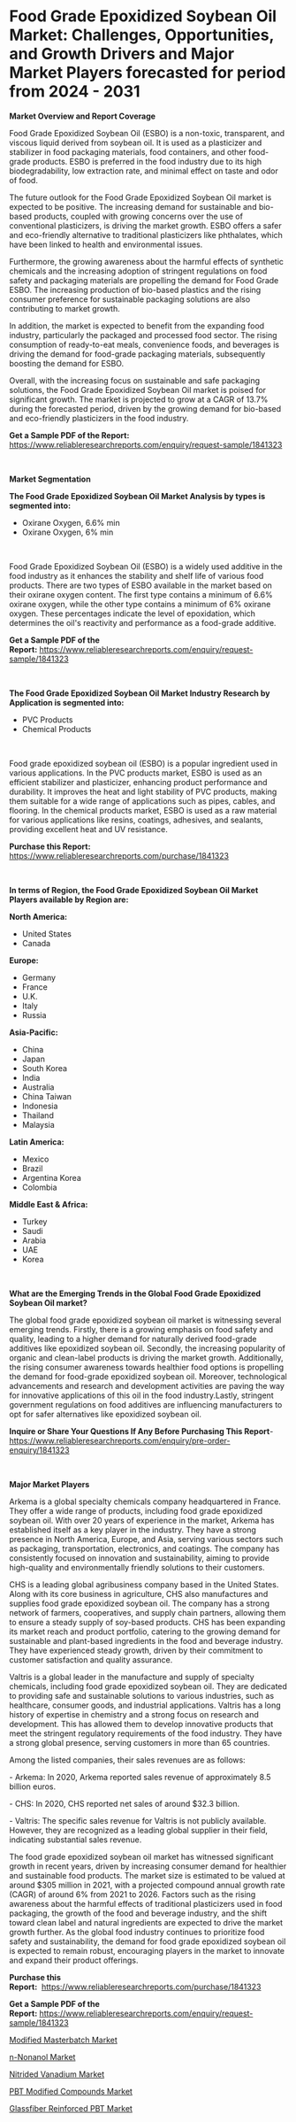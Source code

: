 <p><h1>Food Grade Epoxidized Soybean Oil Market: Challenges, Opportunities, and Growth Drivers and Major Market Players forecasted for period from 2024 - 2031</h1></p><p><strong>Market Overview and Report Coverage</strong></p>
<p><p>Food Grade Epoxidized Soybean Oil (ESBO) is a non-toxic, transparent, and viscous liquid derived from soybean oil. It is used as a plasticizer and stabilizer in food packaging materials, food containers, and other food-grade products. ESBO is preferred in the food industry due to its high biodegradability, low extraction rate, and minimal effect on taste and odor of food.</p><p>The future outlook for the Food Grade Epoxidized Soybean Oil market is expected to be positive. The increasing demand for sustainable and bio-based products, coupled with growing concerns over the use of conventional plasticizers, is driving the market growth. ESBO offers a safer and eco-friendly alternative to traditional plasticizers like phthalates, which have been linked to health and environmental issues.</p><p>Furthermore, the growing awareness about the harmful effects of synthetic chemicals and the increasing adoption of stringent regulations on food safety and packaging materials are propelling the demand for Food Grade ESBO. The increasing production of bio-based plastics and the rising consumer preference for sustainable packaging solutions are also contributing to market growth.</p><p>In addition, the market is expected to benefit from the expanding food industry, particularly the packaged and processed food sector. The rising consumption of ready-to-eat meals, convenience foods, and beverages is driving the demand for food-grade packaging materials, subsequently boosting the demand for ESBO.</p><p>Overall, with the increasing focus on sustainable and safe packaging solutions, the Food Grade Epoxidized Soybean Oil market is poised for significant growth. The market is projected to grow at a CAGR of 13.7% during the forecasted period, driven by the growing demand for bio-based and eco-friendly plasticizers in the food industry.</p></p>
<p><strong>Get a Sample PDF of the Report:</strong> <a href="https://www.reliableresearchreports.com/enquiry/request-sample/1841323">https://www.reliableresearchreports.com/enquiry/request-sample/1841323</a></p>
<p>&nbsp;</p>
<p><strong>Market Segmentation</strong></p>
<p><strong>The Food Grade Epoxidized Soybean Oil Market Analysis by types is segmented into:</strong></p>
<p><ul><li>Oxirane Oxygen, 6.6% min</li><li>Oxirane Oxygen, 6% min</li></ul></p>
<p>&nbsp;</p>
<p><p>Food Grade Epoxidized Soybean Oil (ESBO) is a widely used additive in the food industry as it enhances the stability and shelf life of various food products. There are two types of ESBO available in the market based on their oxirane oxygen content. The first type contains a minimum of 6.6% oxirane oxygen, while the other type contains a minimum of 6% oxirane oxygen. These percentages indicate the level of epoxidation, which determines the oil's reactivity and performance as a food-grade additive.</p></p>
<p><strong>Get a Sample PDF of the Report:</strong>&nbsp;<a href="https://www.reliableresearchreports.com/enquiry/request-sample/1841323">https://www.reliableresearchreports.com/enquiry/request-sample/1841323</a></p>
<p>&nbsp;</p>
<p><strong>The Food Grade Epoxidized Soybean Oil Market Industry Research by Application is segmented into:</strong></p>
<p><ul><li>PVC Products</li><li>Chemical Products</li></ul></p>
<p>&nbsp;</p>
<p><p>Food grade epoxidized soybean oil (ESBO) is a popular ingredient used in various applications. In the PVC products market, ESBO is used as an efficient stabilizer and plasticizer, enhancing product performance and durability. It improves the heat and light stability of PVC products, making them suitable for a wide range of applications such as pipes, cables, and flooring. In the chemical products market, ESBO is used as a raw material for various applications like resins, coatings, adhesives, and sealants, providing excellent heat and UV resistance.</p></p>
<p><strong>Purchase this Report:</strong>&nbsp; <a href="https://www.reliableresearchreports.com/purchase/1841323">https://www.reliableresearchreports.com/purchase/1841323</a></p>
<p>&nbsp;</p>
<p><strong>In terms of Region, the Food Grade Epoxidized Soybean Oil Market Players available by Region are:</strong></p>
<p>
    <p> <strong> North America: </strong>
        <ul>
            <li>United States</li>
            <li>Canada</li>
        </ul>
        </p> 
    <p> <strong> Europe: </strong>
        <ul>
            <li>Germany</li>
            <li>France</li>
            <li>U.K.</li>
            <li>Italy</li>
            <li>Russia</li>
        </ul>
        </p> 
    <p> <strong> Asia-Pacific: </strong>
        <ul>
            <li>China</li>
            <li>Japan</li>
            <li>South Korea</li>
            <li>India</li>
            <li>Australia</li>
            <li>China Taiwan</li>
            <li>Indonesia</li>
            <li>Thailand</li>
            <li>Malaysia</li>
        </ul>
        </p> 
    <p> <strong> Latin America: </strong>
        <ul>
            <li>Mexico</li>
            <li>Brazil</li>
            <li>Argentina Korea</li>
            <li>Colombia</li>
        </ul>
        </p> 
    <p> <strong> Middle East & Africa: </strong>
        <ul>
            <li>Turkey</li>
            <li>Saudi</li>
            <li>Arabia</li>
            <li>UAE</li>
            <li>Korea</li>
        </ul>
    </p>
    </p>
<p>&nbsp;</p>
<p><strong>What are the Emerging Trends in the Global Food Grade Epoxidized Soybean Oil market?</strong></p>
<p><p>The global food grade epoxidized soybean oil market is witnessing several emerging trends. Firstly, there is a growing emphasis on food safety and quality, leading to a higher demand for naturally derived food-grade additives like epoxidized soybean oil. Secondly, the increasing popularity of organic and clean-label products is driving the market growth. Additionally, the rising consumer awareness towards healthier food options is propelling the demand for food-grade epoxidized soybean oil. Moreover, technological advancements and research and development activities are paving the way for innovative applications of this oil in the food industry.Lastly, stringent government regulations on food additives are influencing manufacturers to opt for safer alternatives like epoxidized soybean oil.</p></p>
<p><strong>Inquire or Share Your Questions If Any Before Purchasing This Report</strong>- <a href="https://www.reliableresearchreports.com/enquiry/pre-order-enquiry/1841323">https://www.reliableresearchreports.com/enquiry/pre-order-enquiry/1841323</a></p>
<p>&nbsp;</p>
<p><strong>Major Market Players</strong></p>
<p><p>Arkema is a global specialty chemicals company headquartered in France. They offer a wide range of products, including food grade epoxidized soybean oil. With over 20 years of experience in the market, Arkema has established itself as a key player in the industry. They have a strong presence in North America, Europe, and Asia, serving various sectors such as packaging, transportation, electronics, and coatings. The company has consistently focused on innovation and sustainability, aiming to provide high-quality and environmentally friendly solutions to their customers.</p><p>CHS is a leading global agribusiness company based in the United States. Along with its core business in agriculture, CHS also manufactures and supplies food grade epoxidized soybean oil. The company has a strong network of farmers, cooperatives, and supply chain partners, allowing them to ensure a steady supply of soy-based products. CHS has been expanding its market reach and product portfolio, catering to the growing demand for sustainable and plant-based ingredients in the food and beverage industry. They have experienced steady growth, driven by their commitment to customer satisfaction and quality assurance.</p><p>Valtris is a global leader in the manufacture and supply of specialty chemicals, including food grade epoxidized soybean oil. They are dedicated to providing safe and sustainable solutions to various industries, such as healthcare, consumer goods, and industrial applications. Valtris has a long history of expertise in chemistry and a strong focus on research and development. This has allowed them to develop innovative products that meet the stringent regulatory requirements of the food industry. They have a strong global presence, serving customers in more than 65 countries.</p><p>Among the listed companies, their sales revenues are as follows:</p><p>- Arkema: In 2020, Arkema reported sales revenue of approximately 8.5 billion euros.</p><p>- CHS: In 2020, CHS reported net sales of around $32.3 billion.</p><p>- Valtris: The specific sales revenue for Valtris is not publicly available. However, they are recognized as a leading global supplier in their field, indicating substantial sales revenue.</p><p>The food grade epoxidized soybean oil market has witnessed significant growth in recent years, driven by increasing consumer demand for healthier and sustainable food products. The market size is estimated to be valued at around $305 million in 2021, with a projected compound annual growth rate (CAGR) of around 6% from 2021 to 2026. Factors such as the rising awareness about the harmful effects of traditional plasticizers used in food packaging, the growth of the food and beverage industry, and the shift toward clean label and natural ingredients are expected to drive the market growth further. As the global food industry continues to prioritize food safety and sustainability, the demand for food grade epoxidized soybean oil is expected to remain robust, encouraging players in the market to innovate and expand their product offerings.</p></p>
<p><strong>Purchase this Report:</strong>&nbsp;&nbsp;<a href="https://www.reliableresearchreports.com/purchase/1841323">https://www.reliableresearchreports.com/purchase/1841323</a></p>
<p></p>
<p><strong>Get a Sample PDF of the Report:</strong>&nbsp;<a href="https://www.reliableresearchreports.com/enquiry/request-sample/1841323">https://www.reliableresearchreports.com/enquiry/request-sample/1841323</a></p>
<p><p><a href="https://github.com/mahnoor2003/Market-Research-Report-List-2/blob/main/modified-masterbatch-market.md">Modified Masterbatch Market</a></p><p><a href="https://github.com/marloy8/Market-Research-Report-List-2/blob/main/n-nonanol-market.md">n-Nonanol Market</a></p><p><a href="https://github.com/aliciawhite5576/Market-Research-Report-List-2/blob/main/nitrided-vanadium-market.md">Nitrided Vanadium Market</a></p><p><a href="https://github.com/abdelrhmankishk22/Market-Research-Report-List-2/blob/main/pbt-modified-compounds-market.md">PBT Modified Compounds Market</a></p><p><a href="https://github.com/maliyahmorrow6654/Market-Research-Report-List-2/blob/main/glassfiber-reinforced-pbt-market.md">Glassfiber Reinforced PBT Market</a></p></p>